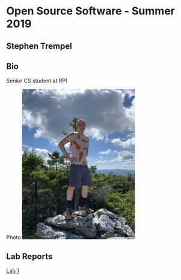# Open Source Software - Summer 2019
## Stephen Trempel

## Bio
Senior CS student at RPI

Photo <img src="stephen.jpg" alt="Stephen" width="300" height="400"/>

## Lab Reports
[Lab 1](labs/lab-01/report.md)
